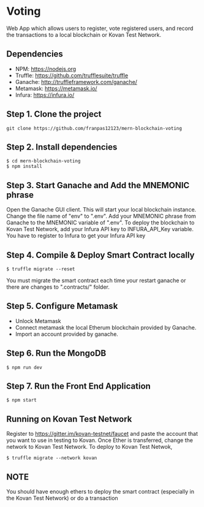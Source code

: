 # Voting

Web App which allows users to register, vote registered users, and record the transactions to a local blockchain or Kovan Test Network.

## Dependencies

- NPM: https://nodejs.org
- Truffle: https://github.com/trufflesuite/truffle
- Ganache: http://truffleframework.com/ganache/
- Metamask: https://metamask.io/
- Infura: https://infura.io/

## Step 1. Clone the project

`git clone https://github.com/franpas12123/mern-blockchain-voting`

## Step 2. Install dependencies

```
$ cd mern-blockchain-voting
$ npm install
```

## Step 3. Start Ganache and Add the MNEMONIC phrase

Open the Ganache GUI client. This will start your local blockchain instance.
Change the file name of "env" to ".env". Add your MNEMONIC phrase from Ganache to the MNEMONIC variable of ".env". To deploy the blockchain to Kovan Test Network, add your Infura API key to INFURA_API_Key variable. You have to register to Infura to get your Infura API key

## Step 4. Compile & Deploy Smart Contract locally

`$ truffle migrate --reset`

You must migrate the smart contract each time your restart ganache or there are changes to ".contracts/" folder.

## Step 5. Configure Metamask

- Unlock Metamask
- Connect metamask the local Etherum blockchain provided by Ganache.
- Import an account provided by ganache.

## Step 6. Run the MongoDB

`$ npm run dev`

## Step 7. Run the Front End Application

`$ npm start`

## Running on Kovan Test Network

Register to https://gitter.im/kovan-testnet/faucet and paste the account that you want to use in testing to Kovan. Once Ether is transferred, change the network to Kovan Test Network.
To deploy to Kovan Test Netwok,

```
$ truffle migrate --network kovan
```

## NOTE

You should have enough ethers to deploy the smart contract (especially in the Kovan Test Network) or do a transaction

